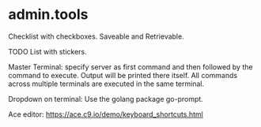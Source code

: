 # admin.tools
Checklist with checkboxes. Saveable and Retrievable.

TODO List with stickers.

Master Terminal: specify server as first command and then
followed by the command to execute. Output
will be printed there itself. All commands
across multiple terminals are executed in 
the same terminal.

Dropdown on terminal: Use the golang package
go-prompt. 

 Ace editor: https://ace.c9.io/demo/keyboard_shortcuts.html
 
 